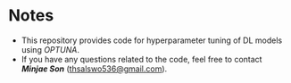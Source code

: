 # Notes
- This repository provides code for hyperparameter tuning of DL models using *OPTUNA*.
- If you have any questions related to the code, feel free to contact _**Minjae Son**_ (thsalswo536@gmail.com).
